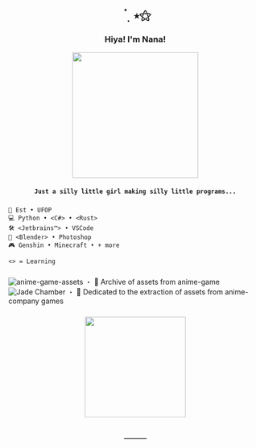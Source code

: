 <div align="center">

[//]: # "Header"

# ` ๋࣭ ⭑⚝`

<h3> Hiya! I'm Nana! </h3>
<img height="250" src="https://raw.githubusercontent.com/ladyfoxpoint/ladyfoxpoint/main/assets/ganyu/pfp-circle.png">

#### `Just a silly little girl making silly little programs...`

</div>

###

<div align="left">

[//]: # "Main Content"

```
💼 Est • UFOP
💻 Python • <C#> • <Rust>
🛠️ <Jetbrains™> • VSCode
🧰 <Blender> • Photoshop
🎮 Genshin • Minecraft • + more

<> = Learning
```

###

![anime-game-assets](https://github.com/ladyfoxpoint/anime-game-assets/) ・ 💾 Archive of assets from anime-game <br>
![Jade Chamber](https://github.com/jade-chamber) ・ 🧧 Dedicated to the extraction of assets from anime-company games <br>

</div>

###

<div align="center">

[//]: # "Footer"

<img height="200" src="https://raw.githubusercontent.com/ladyfoxpoint/ladyfoxpoint/main/assets/ganyu/decoration.png">

<h2>───</h2>

</div>
